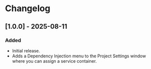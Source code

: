 # Changelog

## [1.0.0] - 2025-08-11

### Added

- Initial release.
- Adds a Dependency Injection menu to the Project Settings window where you can assign a service container.
